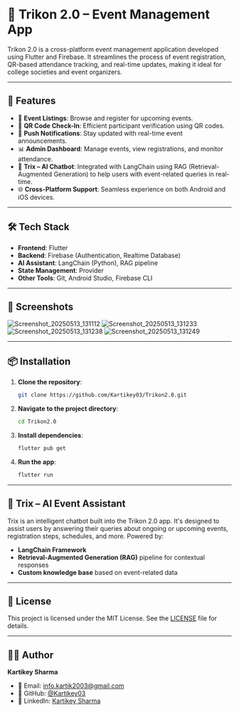 
# 🎉 Trikon 2.0 – Event Management App

Trikon 2.0 is a cross-platform event management application developed using Flutter and Firebase. It streamlines the process of event registration, QR-based attendance tracking, and real-time updates, making it ideal for college societies and event organizers.

---

## 🚀 Features

- 📅 **Event Listings**: Browse and register for upcoming events.
- 📲 **QR Code Check-In**: Efficient participant verification using QR codes.
- 🔔 **Push Notifications**: Stay updated with real-time event announcements.
- 📊 **Admin Dashboard**: Manage events, view registrations, and monitor attendance.
- 🤖 **Trix – AI Chatbot**: Integrated with LangChain using RAG (Retrieval-Augmented Generation) to help users with event-related queries in real-time.
- 🌐 **Cross-Platform Support**: Seamless experience on both Android and iOS devices.

---

## 🛠️ Tech Stack

- **Frontend**: Flutter
- **Backend**: Firebase (Authentication, Realtime Database)
- **AI Assistant**: LangChain (Python), RAG pipeline
- **State Management**: Provider
- **Other Tools**: Git, Android Studio, Firebase CLI

---

## 📸 Screenshots

![Screenshot_20250513_131112](https://github.com/user-attachments/assets/98179977-fa57-454e-a90b-bda8b6a41cc3)
![Screenshot_20250513_131233](https://github.com/user-attachments/assets/92e61da7-00ee-48c3-a435-4a24c18dc039)
![Screenshot_20250513_131238](https://github.com/user-attachments/assets/93f09390-0b17-4789-a038-290f3428b5eb)
![Screenshot_20250513_131249](https://github.com/user-attachments/assets/e641b074-4643-45ff-a34b-5e14027095d3)

---

## 📦 Installation

1. **Clone the repository**:
   ```bash
   git clone https://github.com/Kartikey03/Trikon2.0.git
   ```
2. **Navigate to the project directory**:
   ```bash
   cd Trikon2.0
   ```
3. **Install dependencies**:
   ```bash
   flutter pub get
   ```
4. **Run the app**:
   ```bash
   flutter run
   ```

---

## 🤖 Trix – AI Event Assistant

Trix is an intelligent chatbot built into the Trikon 2.0 app. It's designed to assist users by answering their queries about ongoing or upcoming events, registration steps, schedules, and more. Powered by:

- **LangChain Framework**
- **Retrieval-Augmented Generation (RAG)** pipeline for contextual responses
- **Custom knowledge base** based on event-related data

---

## 📄 License

This project is licensed under the MIT License. See the [LICENSE](LICENSE) file for details.

---

## 🙋‍♂️ Author

**Kartikey Sharma**

- 📧 Email: [info.kartik2003@gmail.com](mailto:info.kartik2003@gmail.com)
- 🔗 GitHub: [@Kartikey03](https://github.com/Kartikey03)
- 💼 LinkedIn: [Kartikey Sharma](https://www.linkedin.com/in/kartikeysharma03)
